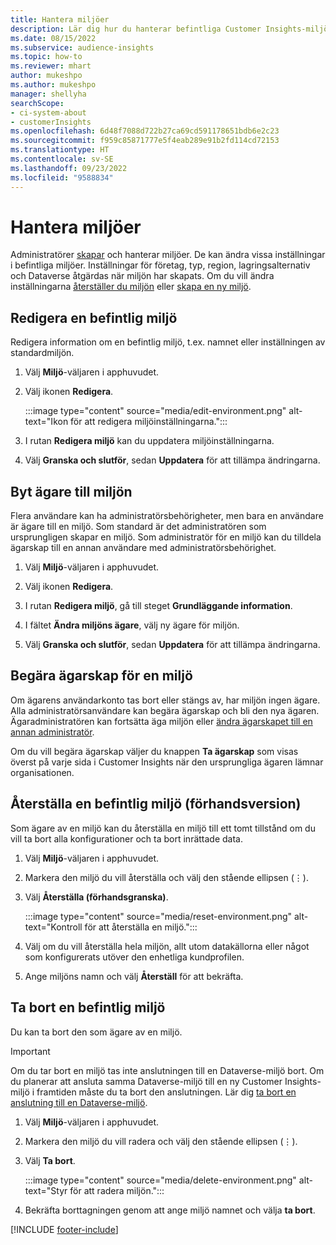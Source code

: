 ```yaml
---
title: Hantera miljöer
description: Lär dig hur du hanterar befintliga Customer Insights-miljöer som administratör.
ms.date: 08/15/2022
ms.subservice: audience-insights
ms.topic: how-to
ms.reviewer: mhart
author: mukeshpo
ms.author: mukeshpo
manager: shellyha
searchScope:
- ci-system-about
- customerInsights
ms.openlocfilehash: 6d48f7088d722b27ca69cd591178651bdb6e2c23
ms.sourcegitcommit: f959c85871777e5f4eab289e91b2fd114cd72153
ms.translationtype: HT
ms.contentlocale: sv-SE
ms.lasthandoff: 09/23/2022
ms.locfileid: "9588834"
---
```

# <a name="manage-environments"></a>Hantera miljöer

Administratörer [skapar](create-environment.md) och hanterar miljöer. De kan ändra vissa inställningar i befintliga miljöer. Inställningar för företag, typ, region, lagringsalternativ och Dataverse åtgärdas när miljön har skapats. Om du vill ändra inställningarna [återställer du miljön](#reset-an-existing-environment-preview) eller [skapa en ny miljö](create-environment.md).

## <a name="edit-an-existing-environment"></a>Redigera en befintlig miljö

Redigera information om en befintlig miljö, t.ex. namnet eller inställningen av standardmiljön.

1. Välj **Miljö**-väljaren i apphuvudet.

1. Välj ikonen **Redigera**.

   :::image type="content" source="media/edit-environment.png" alt-text="Ikon för att redigera miljöinställningarna.":::

1. I rutan **Redigera miljö** kan du uppdatera miljöinställningarna.

1. Välj **Granska och slutför**, sedan **Uppdatera** för att tillämpa ändringarna.

## <a name="change-the-owner-of-an-environment"></a>Byt ägare till miljön

Flera användare kan ha administratörsbehörigheter, men bara en användare är ägare till en miljö. Som standard är det administratören som ursprungligen skapar en miljö. Som administratör för en miljö kan du tilldela ägarskap till en annan användare med administratörsbehörighet.

1. Välj **Miljö**-väljaren i apphuvudet.

1. Välj ikonen **Redigera**.

1. I rutan **Redigera miljö**, gå till steget **Grundläggande information**.

1. I fältet **Ändra miljöns ägare**, välj ny ägare för miljön.  

1. Välj **Granska och slutför**, sedan **Uppdatera** för att tillämpa ändringarna.

## <a name="claim-ownership-of-an-environment"></a>Begära ägarskap för en miljö

Om ägarens användarkonto tas bort eller stängs av, har miljön ingen ägare. Alla administratörsanvändare kan begära ägarskap och bli den nya ägaren. Ägaradministratören kan fortsätta äga miljön eller [ändra ägarskapet till en annan administratör](#change-the-owner-of-an-environment).

Om du vill begära ägarskap väljer du knappen **Ta ägarskap** som visas överst på varje sida i Customer Insights när den ursprungliga ägaren lämnar organisationen.

## <a name="reset-an-existing-environment-preview"></a>Återställa en befintlig miljö (förhandsversion)

Som ägare av en miljö kan du återställa en miljö till ett tomt tillstånd om du vill ta bort alla konfigurationer och ta bort inrättade data.

1. Välj **Miljö**-väljaren i apphuvudet.

1. Markera den miljö du vill återställa och välj den stående ellipsen (&vellip;).

1. Välj **Återställa (förhandsgranska)**.

   :::image type="content" source="media/reset-environment.png" alt-text="Kontroll för att återställa en miljö.":::

1. Välj om du vill återställa hela miljön, allt utom datakällorna eller något som konfigurerats utöver den enhetliga kundprofilen.

1. Ange miljöns namn och välj **Återställ** för att bekräfta.

## <a name="delete-an-existing-environment"></a>Ta bort en befintlig miljö

Du kan ta bort den som ägare av en miljö.

> [!IMPORTANT]
> Om du tar bort en miljö tas inte anslutningen till en Dataverse-miljö bort. Om du planerar att ansluta samma Dataverse-miljö till en ny Customer Insights-miljö i framtiden måste du ta bort den anslutningen. Lär dig [ta bort en anslutning till en Dataverse-miljö](customer-insights-dataverse.md#remove-an-existing-connection-to-a-dataverse-environment).

1. Välj **Miljö**-väljaren i apphuvudet.

1. Markera den miljö du vill radera och välj den stående ellipsen (&vellip;). 

1. Välj **Ta bort**.

   :::image type="content" source="media/delete-environment.png" alt-text="Styr för att radera miljön.":::

1. Bekräfta borttagningen genom att ange miljö namnet och välja **ta bort**.

[!INCLUDE [footer-include](includes/footer-banner.md)]
